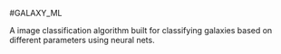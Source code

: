 #GALAXY_ML

A image classification algorithm built for classifying galaxies based on different parameters using neural nets.
